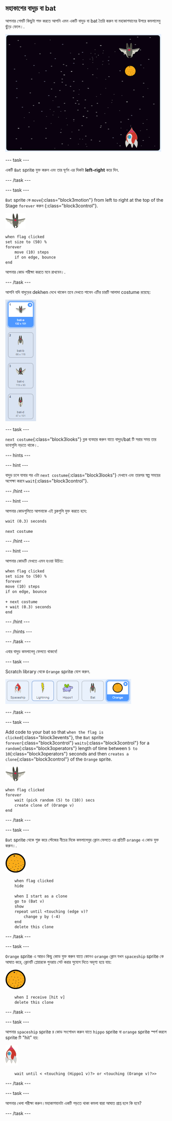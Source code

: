## মহাকাশের বাদুড় বা bat

আপনার গেমটি কিছুটা শক্ত করতে আপনি এমন একটি বাদুড় বা bat তৈরি করুন যা মহাকাশযানের উপরে কমলালেবু ছুঁড়ে ফেলে।.

![a bat throwing an orange at the spaceship](images/bat-oranges.png)

\--- task \---

একটি `Bat` sprite যুক্ত করুন এবং তার ঘূর্ণন এর দিকটা **left–right** করে দিন.

\--- /task \---

\--- task \---

`Bat` sprite কে `move`{:class="block3motion"} from left to right at the top of the Stage `forever` করুন {:class="block3control"}.

![a bat throwing an orange at the spaceship](images/bat-sprite.png)

```blocks3
when flag clicked
set size to (50) %
forever
    move (10) steps
    if on edge, bounce
end
```

আপনার কোড পরীক্ষা করতে মনে রাখবেন।.

\--- /task \---

আপনি যদি বাদুড়ের dekhen দেখে থাকেন তবে দেখতে পাবেন এটির চারটি আলাদা costume রয়েছে:

![screenshot](images/invaders-bat-costume.png)

\--- task \---

`next costume`{:class="block3looks"} ব্লক ব্যবহার করুন যাতে বাদুড়/bat টি সরার সময় তার ডানাগুলি নড়তে থাকে।.

\--- hints \---

\--- hint \---

বাদুড় চলে যাবার পর এটা `next costume`{:class="block3looks"} দেখাবে এবং তারপর স্বল্প সময়ের অপেক্ষা করবে `wait`{:class="block3control"}.

\--- /hint \---

\--- hint \---

আপনার কোডগুলিতে আপনাকে এই ব্লকগুলি যুক্ত করতে হবে:

```blocks3
wait (0.3) seconds

next costume
```

\--- /hint \---

\--- hint \---

আপনার কোডটি দেখতে এমন হওয়া উচিত:

```blocks3
when flag clicked
set size to (50) %
forever
move (10) steps
if on edge, bounce

+ next costume
+ wait (0.3) seconds
end
```

\--- /hint \---

\--- /hints \---

\--- /task \---

এবার বাদুড় কমলালেবু ফেলতে থাকবে!

\--- task \---

Scratch library থেকে `Orange` sprite যোগ করুন.

![screenshot](images/invaders-orange.png)

\--- /task \---

\--- task \---

Add code to your bat so that `when the flag is clicked`{:class="block3events"}, the `Bat` sprite `forever`{:class="block3control"} `waits`{:class="block3control"} for a `random`{:class="block3operators"} length of time between `5 to 10`{:class="block3operators"} seconds and then `creates a clone`{:class="block3control"} of the `Orange` sprite.

![bat sprite](images/bat-sprite.png)

```blocks3
when flag clicked
forever
    wait (pick random (5) to (10)) secs
    create clone of (Orange v)
end
```

\--- /task \---

\--- task \---

`Bat` sprite থেকে শুরু করে স্টেজের নীচের দিকে কমলালেবুর ক্লোন ফেলতে এর প্রতিটি ` orange ` এ কোড যুক্ত করুন।.

![orange sprite](images/orange-sprite.png)

```blocks3
    when flag clicked
    hide

    when I start as a clone
    go to (Bat v)
    show
    repeat until <touching (edge v)?
        change y by (-4)
    end
    delete this clone
```

\--- /task \---

\--- task \---

`Orange` sprite এ আরও কিছু কোড যুক্ত করুন যাতে কোনও `orange` ক্লোন যখন `spaceship` sprite কে আঘাত করে, ক্লোনটি প্লেয়ারকে পুনরায় সেট করার সুযোগ দিতে অদৃশ্য হয়ে যায়:

![orange sprite](images/orange-sprite.png)

```blocks3
    when I receive [hit v]
    delete this clone
```

\--- /task \---

\--- task \---

আপনার `spaceship` sprite র কোড সংশোধন করুন যাতে `hippo` sprite বা `orange` sprite স্পর্শ করলে sprite টি "hit" হয়:

![rocket sprite](images/rocket-sprite.png)

```blocks3
    wait until < <touching (Hippo1 v)?> or <touching (Orange v)?>>
```

\--- /task \---

\--- task \---

আপনার খেলা পরীক্ষা করুন।মহাকাশযানটা একটি পড়তে থাকা কমলা দ্বারা আঘাত প্রাপ্ত হলে কি হবে?

\--- /task \---